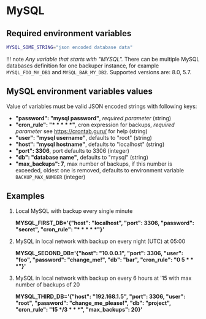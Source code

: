 # MySQL

## Required environment variables

```bash
MYSQL_SOME_STRING="json encoded database data"
```

!!! note
    *Any variable that starts with "MYSQL".* There can be multiple MySQL databases definition for one backuper instance, for example `MYSQL_FOO_MY_DB1` and `MYSQL_BAR_MY_DB2`. Supported versions are: 8.0, 5.7.

## MySQL environment variables values

Value of variables must be valid JSON encoded strings with following keys:

- **"password": "mysql password"**, *required parameter* (string)
- **"cron_rule": "\* \* \* \* \*"**, cron expression for backups, *required parameter* see https://crontab.guru/ for help (string)
- **"user": "mysql username"**, defaults to "root" (string)
- **"host": "mysql hostname"**, defaults to "localhost" (string)
- **"port": 3306**, port defaults to 3306 (integer)
- **"db": "database name"**, defaults to "mysql" (string)
- **"max_backups": 7**, max number of backups, if this number is exceeded, oldest one is removed, defaults to environment variable `BACKUP_MAX_NUMBER` (integer)

## Examples

1. Local MySQL with backup every single minute

    **MYSQL_FIRST_DB='{"host": "localhost", "port": 3306, "password": "secret", "cron_rule": "\* \* \* \* \*"}'**

2. MySQL in local network with backup on every night (UTC) at 05:00

    **MYSQL_SECOND_DB='{"host": "10.0.0.1", "port": 3306, "user": "foo", "password": "change_me!", "db": "bar", "cron_rule": "0 5 \* \* \*"}'**

3. MySQL in local network with backup on every 6 hours at '15 with max number of backups of 20

    **MYSQL_THIRD_DB='{"host": "192.168.1.5", "port": 3306, "user": "root", "password": "change_me_please!", "db": "project", "cron_rule": "15 \*/3 \* \* \*", "max_backups": 20}'**

<br>
<br>
